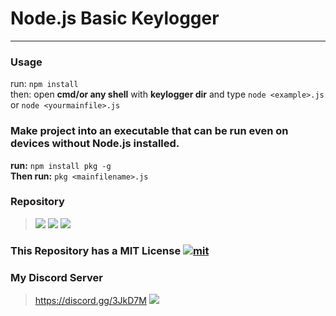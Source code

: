 # Node.js Basic Keylogger
___
### Usage
 run: ```npm install```  
 then: open **cmd/or any shell** with **keylogger dir** and type `node <example>.js` or `node <yourmainfile>.js`
### Make project into an executable that can be run even on devices without Node.js installed.
**run:** `npm install pkg -g`  
 **Then run:** `pkg <mainfilename>.js`


### Repository
> ![](https://img.shields.io/github/stars/notPawelekk/Discord-bots-spammer?label=Stars:&style=flat-square&logo=github) ![](https://img.shields.io/github/watchers/notPawelekk/Discord-bots-spammer?label=Watch:&style=flat-square&logo=github) ![](https://img.shields.io/github/forks/notPawelekk/Discord-bots-spammer?label=Forks:&style=flat-square&logo=github)
### This Repository has a MIT License [![mit](https://badges.frapsoft.com/os/mit/mit.png?v=103)](https://opensource.org/licenses/mit-license.php)
### My Discord Server
> https://discord.gg/3JkD7M ![](https://img.shields.io/discord/624663110036226098.svg?label=Pawelekk's+Development+Server&style=flat-square&logo=discord&color=7289da)

